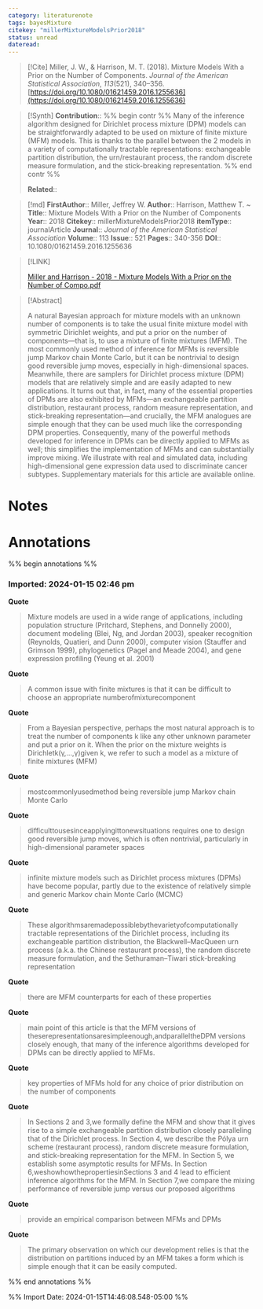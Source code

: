 ```yaml
---
category: literaturenote
tags: bayesMixture
citekey: "millerMixtureModelsPrior2018"
status: unread
dateread:
---
```

> [!Cite]
> Miller, J. W., & Harrison, M. T. (2018). Mixture Models With a Prior on the Number of Components. _Journal of the American Statistical Association_, _113_(521), 340–356. [https://doi.org/10.1080/01621459.2016.1255636](https://doi.org/10.1080/01621459.2016.1255636)

>[!Synth]
>**Contribution**:: %% begin contr %% Many of the inference algorithm designed for Dirichlet process mixture (DPM) models can be straightforwardly adapted to be used on mixture of finite mixture (MFM) models. This is thanks to the parallel between the 2 models in a variety of computationally tractable representations: exchangeable partition distribution, the urn/restaurant process, the random discrete measure formulation, and the stick-breaking representation.
>%% end contr %%
>
>**Related**:: 

>[!md]
> **FirstAuthor**:: Miller, Jeffrey W.
> **Author**:: Harrison, Matthew T.
~
> **Title**:: Mixture Models With a Prior on the Number of Components
> **Year**:: 2018
> **Citekey**:: millerMixtureModelsPrior2018
> **itemType**:: journalArticle
> **Journal**:: *Journal of the American Statistical Association*
> **Volume**:: 113
> **Issue**:: 521
> **Pages**:: 340-356
> **DOI**:: 10.1080/01621459.2016.1255636

> [!LINK]
>
> [Miller and Harrison - 2018 - Mixture Models With a Prior on the Number of Compo.pdf](file:///home/nguyenston/Zotero/storage/YSJK4QHJ/Miller%20and%20Harrison%20-%202018%20-%20Mixture%20Models%20With%20a%20Prior%20on%20the%20Number%20of%20Compo.pdf)

> [!Abstract]
>
> A natural Bayesian approach for mixture models with an unknown number of components is to take the usual finite mixture model with symmetric Dirichlet weights, and put a prior on the number of components—that is, to use a mixture of finite mixtures (MFM). The most commonly used method of inference for MFMs is reversible jump Markov chain Monte Carlo, but it can be nontrivial to design good reversible jump moves, especially in high-dimensional spaces. Meanwhile, there are samplers for Dirichlet process mixture (DPM) models that are relatively simple and are easily adapted to new applications. It turns out that, in fact, many of the essential properties of DPMs are also exhibited by MFMs—an exchangeable partition distribution, restaurant process, random measure representation, and stick-breaking representation—and crucially, the MFM analogues are simple enough that they can be used much like the corresponding DPM properties. Consequently, many of the powerful methods developed for inference in DPMs can be directly applied to MFMs as well; this simplifies the implementation of MFMs and can substantially improve mixing. We illustrate with real and simulated data, including high-dimensional gene expression data used to discriminate cancer subtypes. Supplementary materials for this article are available online.
>

# Notes
>

# Annotations
%% begin annotations %%


### Imported: 2024-01-15 02:46 pm


<b class="thickUnd" style="text-decoration-color: #ffd400">Quote</b>
> Mixture models are used in a wide range of applications, including population structure (Pritchard, Stephens, and Donnelly 2000), document modeling (Blei, Ng, and Jordan 2003), speaker recognition (Reynolds, Quatieri, and Dunn 2000), computer vision (Stauffer and Grimson 1999), phylogenetics (Pagel and Meade 2004), and gene expression profiling (Yeung et al. 2001)

<b class="thickUnd" style="text-decoration-color: #ffd400">Quote</b>
> A common issue with finite mixtures is that it can be difficult to choose an appropriate numberofmixturecomponent

<b class="thickUnd" style="text-decoration-color: #ffd400">Quote</b>
> From a Bayesian perspective, perhaps the most natural approach is to treat the number of components k like any other unknown parameter and put a prior on it. When the prior on the mixture weights is Dirichletk(γ,...,γ)given k, we refer to such a model as a mixture of finite mixtures (MFM)

<b class="thickUnd" style="text-decoration-color: #ffd400">Quote</b>
> mostcommonlyusedmethod being reversible jump Markov chain Monte Carlo

<b class="thickUnd" style="text-decoration-color: #ffd400">Quote</b>
> difficulttousesinceapplyingittonewsituations requires one to design good reversible jump moves, which is often nontrivial, particularly in high-dimensional parameter spaces

<b class="thickUnd" style="text-decoration-color: #ffd400">Quote</b>
> infinite mixture models such as Dirichlet process mixtures (DPMs) have become popular, partly due to the existence of relatively simple and generic Markov chain Monte Carlo (MCMC)

<b class="thickUnd" style="text-decoration-color: #ffd400">Quote</b>
> These algorithmsaremadepossiblebythevarietyofcomputationally tractable representations of the Dirichlet process, including its exchangeable partition distribution, the Blackwell–MacQueen urn process (a.k.a. the Chinese restaurant process), the random discrete measure formulation, and the Sethuraman–Tiwari stick-breaking representation

<b class="thickUnd" style="text-decoration-color: #ffd400">Quote</b>
> there are MFM counterparts for each of these properties

<b class="thickUnd" style="text-decoration-color: #2ea8e5">Quote</b>
> main point of this article is that the MFM versions of theserepresentationsaresimpleenough,andparalleltheDPM versions closely enough, that many of the inference algorithms developed for DPMs can be directly applied to MFMs.

<b class="thickUnd" style="text-decoration-color: #ffd400">Quote</b>
> key properties of MFMs hold for any choice of prior distribution on the number of components

<b class="thickUnd" style="text-decoration-color: #ffd400">Quote</b>
> In Sections 2 and 3,we formally define the MFM and show that it gives rise to a simple exchangeable partition distribution closely paralleling that of the Dirichlet process. In Section 4, we describe the Pólya urn scheme (restaurant process), random discrete measure formulation, and stick-breaking representation for the MFM. In Section 5, we establish some asymptotic results for MFMs. In Section 6,weshowhowthepropertiesinSections 3 and 4 lead to efficient inference algorithms for the MFM. In Section 7,we compare the mixing performance of reversible jump versus our proposed algorithms

<b class="thickUnd" style="text-decoration-color: #ffd400">Quote</b>
> provide an empirical comparison between MFMs and DPMs


> 


> 

<b class="thickUnd" style="text-decoration-color: #a28ae5">Quote</b>
> The primary observation on which our development relies is that the distribution on partitions induced by an MFM takes a form which is simple enough that it can be easily computed.


%% end annotations %%

%% Import Date: 2024-01-15T14:46:08.548-05:00 %%

